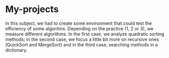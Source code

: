 # My-projects

In this subject, we had to create some environment that could test the efficiency of some algoritms. Depending on the practice (1, 2 or 3), we measure different algorithms. In the first case, we analyze quadratic sorting methods; in the second case, we focus a little bit more on recursive ones (QuickSort and MergeSort) and in the third case, searching methods in a dictionary. 
